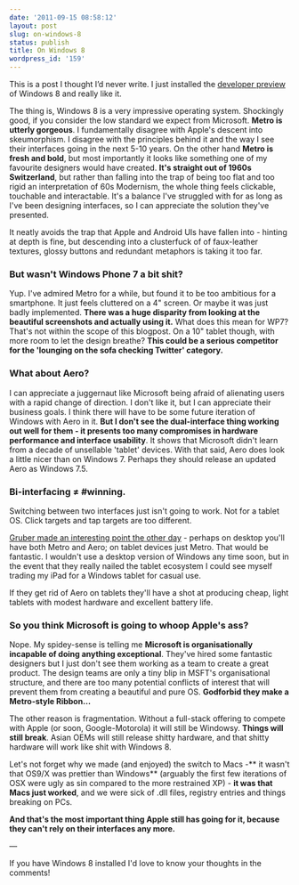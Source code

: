 ```yaml
---
date: '2011-09-15 08:58:12'
layout: post
slug: on-windows-8
status: publish
title: On Windows 8
wordpress_id: '159'
---
```


This is a post I thought I’d never write. I just installed the [developer preview](http://msdn.microsoft.com/en-us/windows/apps/br229516) of Windows 8 and really like it.

The thing is, Windows 8 is a very impressive operating system. Shockingly good, if you consider the low standard we expect from Microsoft. **Metro is utterly gorgeous**. I fundamentally disagree with Apple's descent into skeumorphism. I disagree with the principles behind it and the way I see their interfaces going in the next 5-10 years. On the other hand **Metro is fresh and bold**, but most importantly it looks like something one of my favourite designers would have created. **It's straight out of 1960s Switzerland**, but rather than falling into the trap of being too flat and too rigid an interpretation of 60s Modernism, the whole thing feels clickable, touchable and interactable. It's a balance I've struggled with for as long as I've been designing interfaces, so I can appreciate the solution they've presented.

It neatly avoids the trap that Apple and Android UIs have fallen into - hinting at depth is fine, but descending into a clusterfuck of of faux-leather textures, glossy buttons and redundant metaphors is taking it too far.


### But wasn't Windows Phone 7 a bit shit?


Yup. I've admired Metro for a while, but found it to be too ambitious for a smartphone. It just feels cluttered on a 4" screen. Or maybe it was just badly implemented. **There was a huge disparity from looking at the beautiful screenshots and actually using it.** What does this mean for WP7? That's not within the scope of this blogpost. On a 10" tablet though, with more room to let the design breathe? **This could be a serious competitor for the 'lounging on the sofa checking Twitter' category.**


### What about Aero?


I can appreciate a juggernaut like Microsoft being afraid of alienating users with a rapid change of direction. I don't like it, but I can appreciate their business goals. I think there will have to be some future iteration of Windows with Aero in it. **But I don't see the dual-interface thing working out well for them - it presents too many compromises in hardware performance and interface usability**. It shows that Microsoft didn't learn from a decade of unsellable 'tablet' devices. With that said, Aero does look a little nicer than on Windows 7. Perhaps they should release an updated Aero as Windows 7.5.


### Bi-interfacing ≠ #winning.


Switching between two interfaces just isn't going to work. Not for a tablet OS. Click targets and tap targets are too different.

[Gruber made an interesting point the other day](http://daringfireball.net/2011/09/metro) - perhaps on desktop you'll have both Metro and Aero; on tablet devices just Metro. That would be fantastic. I wouldn't use a desktop version of Windows any time soon, but in the event that they really nailed the tablet ecosystem I could see myself trading my iPad for a Windows tablet for casual use.

If they get rid of Aero on tablets they'll have a shot at producing cheap, light tablets with modest hardware and excellent battery life.


### So you think Microsoft is going to whoop Apple's ass?


Nope. My spidey-sense is telling me **Microsoft is organisationally incapable of doing anything exceptional**. They've hired some fantastic designers but I just don't see them working as a team to create a great product. The design teams are only a tiny blip in MSFT's organisational structure, and there are too many potential conflicts of interest that will prevent them from creating a beautiful and pure OS. **Godforbid they make a Metro-style Ribbon…**

The other reason is fragmentation. Without a full-stack offering to compete with Apple (or soon, Google-Motorola) it will still be Windowsy. **Things will still break**. Asian OEMs will still release shitty hardware, and that shitty hardware will work like shit with Windows 8.

Let's not forget why we made (and enjoyed) the switch to Macs -** it wasn't that OS9/X was prettier than Windows** (arguably the first few iterations of OSX were ugly as sin compared to the more restrained XP) - **it was that Macs just worked**, and we were sick of .dll files, registry entries and things breaking on PCs.

**And that's the most important thing Apple still has going for it, because they can't rely on their interfaces any more.**

—

If you have Windows 8 installed I'd love to know your thoughts in the comments!
